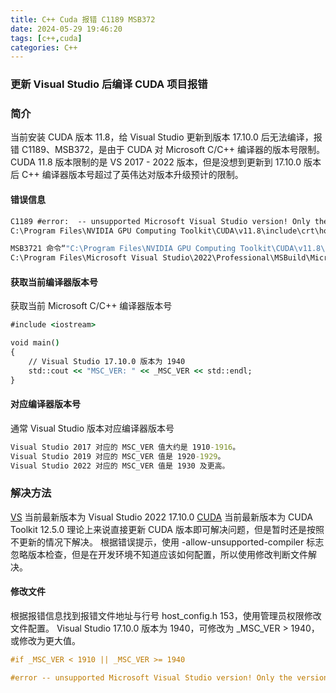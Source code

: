 ```yaml
---
title: C++ Cuda 报错 C1189 MSB372
date: 2024-05-29 19:46:20
tags: [c++,cuda]
categories: C++
---
```

### 更新 Visual Studio 后编译 CUDA 项目报错
<!-- more -->
### 简介
当前安装 CUDA 版本 11.8，给 Visual Studio 更新到版本 17.10.0 后无法编译，报错 C1189、MSB372，是由于 CUDA 对 Microsoft C/C++ 编译器的版本号限制。
CUDA 11.8 版本限制的是 VS 2017 - 2022 版本，但是没想到更新到 17.10.0 版本后 C++ 编译器版本号超过了英伟达对版本升级预计的限制。

#### 错误信息
``` cmd
C1189 #error:  -- unsupported Microsoft Visual Studio version! Only the versions between 2017 and 2022 (inclusive) are supported! The nvcc flag '-allow-unsupported-compiler' can be used to override this version check; however, using an unsupported host compiler may cause compilation failure or incorrect run time execution. Use at your own risk.	
C:\Program Files\NVIDIA GPU Computing Toolkit\CUDA\v11.8\include\crt\host_config.h 153

MSB3721 命令“"C:\Program Files\NVIDIA GPU Computing Toolkit\CUDA\v11.8\bin\nvcc.exe" -gencode=arch=compute_52,code=\"sm_52,compute_52\" --use-local-env -ccbin "C:\Program Files\Microsoft Visual Studio\2022\Professional\VC\Tools\MSVC\14.40.33807\bin\HostX64\x64" -x cu   -I"C:\Program Files\NVIDIA GPU Computing Toolkit\CUDA\v11.8\include" -I"C:\Program Files\NVIDIA GPU Computing Toolkit\CUDA\v11.8\include"  -G   --keep-dir x64\Debug  -maxrregcount=0  --machine 64 --compile -cudart static  -g  -D_DEBUG -DVIDEODECODER_EXPORTS -D_WINDOWS -D_USRDLL -D_WINDLL -D_UNICODE -DUNICODE -Xcompiler "/EHsc /W3 /nologo /Od /Fdx64\Debug\vc143.pdb /FS /Zi /RTC1 /MDd " -o .\test.cu.obj ".\test.cu"”已退出，返回代码为 2。	
C:\Program Files\Microsoft Visual Studio\2022\Professional\MSBuild\Microsoft\VC\v170\BuildCustomizations\CUDA 11.8.targets 785
```

#### 获取当前编译器版本号
获取当前 Microsoft C/C++ 编译器版本号
``` cmd
#include <iostream>

void main()
{
	// Visual Studio 17.10.0 版本为 1940
	std::cout << "MSC_VER: " << _MSC_VER << std::endl;
}
```

#### 对应编译器版本号
通常 Visual Studio 版本对应编译器版本号
``` cmd
Visual Studio 2017 对应的 MSC_VER 值大约是 1910-1916。
Visual Studio 2019 对应的 MSC_VER 值是 1920-1929。
Visual Studio 2022 对应的 MSC_VER 值是 1930 及更高。
```

### 解决方法
[VS](https://visualstudio.microsoft.com/) 当前最新版本为 Visual Studio 2022 17.10.0
[CUDA](https://developer.nvidia.com/cuda-toolkit-archive) 当前最新版本为 CUDA Toolkit 12.5.0
理论上来说直接更新 CUDA 版本即可解决问题，但是暂时还是按照不更新的情况下解决。
根据错误提示，使用 -allow-unsupported-compiler 标志忽略版本检查，但是在开发环境不知道应该如何配置，所以使用修改判断文件解决。

#### 修改文件
根据报错信息找到报错文件地址与行号 host_config.h 153，使用管理员权限修改文件配置。
Visual Studio 17.10.0 版本为 1940，可修改为 _MSC_VER > 1940，或修改为更大值。
``` cpp
#if _MSC_VER < 1910 || _MSC_VER >= 1940

#error -- unsupported Microsoft Visual Studio version! Only the versions between 2017 and 2022 (inclusive) are supported! The nvcc flag '-allow-unsupported-compiler' can be used to override this version check; however, using an unsupported host compiler may cause compilation failure or incorrect run time execution. Use at your own risk.
```